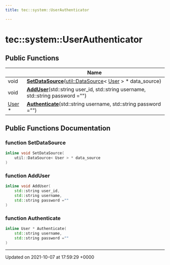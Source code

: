 ```yaml
---
title: tec::system::UserAuthenticator

---
```


# tec::system::UserAuthenticator





## Public Functions

|                | Name           |
| -------------- | -------------- |
| void | **[SetDataSource](/engine/Classes/classtec_1_1system_1_1_user_authenticator/#function-setdatasource)**([util::DataSource](/engine/Classes/classtec_1_1util_1_1_data_source/)< [User](/engine/Classes/classtec_1_1user_1_1_user/) > * data_source) |
| void | **[AddUser](/engine/Classes/classtec_1_1system_1_1_user_authenticator/#function-adduser)**(std::string user_id, std::string username, std::string password ="") |
| [User](/engine/Classes/classtec_1_1user_1_1_user/) * | **[Authenticate](/engine/Classes/classtec_1_1system_1_1_user_authenticator/#function-authenticate)**(std::string username, std::string password ="") |

## Public Functions Documentation

### function SetDataSource

```cpp
inline void SetDataSource(
    util::DataSource< User > * data_source
)
```


### function AddUser

```cpp
inline void AddUser(
    std::string user_id,
    std::string username,
    std::string password =""
)
```


### function Authenticate

```cpp
inline User * Authenticate(
    std::string username,
    std::string password =""
)
```


-------------------------------

Updated on 2021-10-07 at 17:59:29 +0000